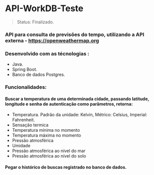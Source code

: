 <h1>API-WorkDB-Teste</h1>

> Status: Finalizado. 

### API para consulta de previsões do tempo, utilizando a API externa - https://openweathermap.org
### Desenvolvido com as técnologias :
+ Java.
+ Spring Boot.
+ Banco de dados Postgres.

### Funcionalidades:
#### Buscar a temperatura de uma determinada cidade, passando latitude, longitude e senha de autenticação como parâmetros, retorna:
+ Temperatura. Padrão da unidade: Kelvin, Métrico: Celsius, Imperial: Fahrenheit.
+ Sensação termica
+ Temperatura mínima no momento
+ Temperatura máxima no momento
+ Pressão atmosférica
+ Umidade
+ Pressão atmosférica ao nível do mar
+ Pressão atmosférica ao nível do solo

#### Pegar o histórico de buscas registrado no banco de dados.
